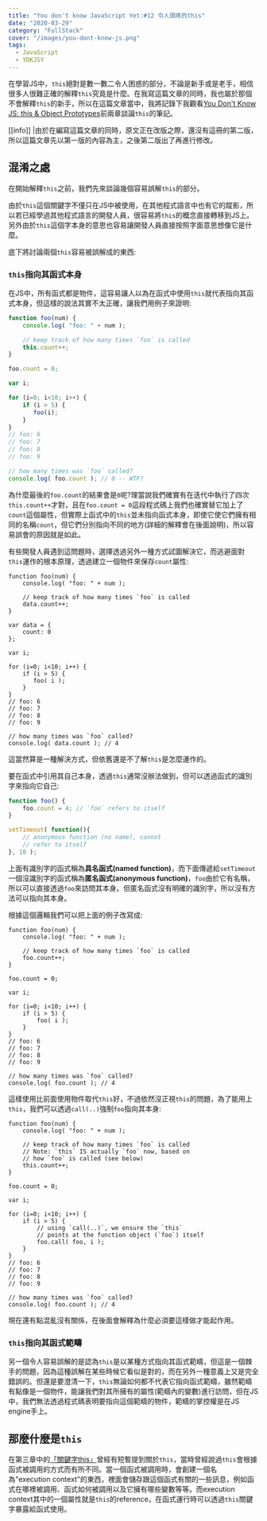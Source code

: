 ```yaml
---
title: "You don't know JavaScript Yet:#12 令人頭疼的this"
date: "2020-03-29"
category: "FullStack"
cover: "/images/you-dont-know-js.png"
tags:
  - JavaScript
  - YDKJSY
---
```


在學習JS中，`this`絕對是數一數二令人困惑的部分，不論是新手或是老手，相信很多人很難正確的解釋`this`究竟是什麼。在我寫這篇文章的同時，我也屬於那個不會解釋`this`的新手，所以在這篇文章當中，我將記錄下我觀看[You Don't Know JS: this & Object Prototypes](https://github.com/getify/You-Dont-Know-JS/tree/1st-ed/this%20%26%20object%20prototypes)前兩章談論`this`的筆記。

[[info]]
|由於在編寫這篇文章的同時，原文正在改版之際，還沒有這冊的第二版，所以這篇文章先以第一版的內容為主，之後第二版出了再進行修改。

## 混淆之處

在開始解釋`this`之前，我們先來談論幾個容易誤解`this`的部分。

由於`this`這個關鍵字不僅只在JS中被使用，在其他程式語言中也有它的蹤影，所以若已經學過其他程式語言的開發人員，很容易將`this`的概念直接轉移到JS上。另外由於`this`這個字本身的意思也容易讓開發人員直接按照字面意思想像它是什麼。

底下將討論兩個`this`容易被誤解成的東西:

### `this`指向其函式本身

在JS中，所有函式都是物件，這容易讓人以為在函式中使用`this`就代表指向其函式本身，但這樣的說法其實不太正確，讓我們用例子來證明:

```javascript
function foo(num) {
    console.log( "foo: " + num );

    // keep track of how many times `foo` is called
    this.count++;
}

foo.count = 0;

var i;

for (i=0; i<10; i++) {
    if (i > 5) {
       foo(i);
    }
}
// foo: 6
// foo: 7
// foo: 8
// foo: 9

// how many times was `foo` called?
console.log( foo.count ); // 0 -- WTF?
```

為什麼最後的`foo.count`的結果會是`0`呢?理當說我們確實有在迭代中執行了四次`this.count++`才對，且在`foo.count = 0`這段程式碼上我們也確實替它加上了`count`這個屬性，但實際上函式中的`this`並未指向函式本身，即使它使它們擁有相同的名稱`count`，但它們分別指向不同的地方(詳細的解釋會在後面說明)，所以容易誤會的原因就是如此。

有些開發人員遇到這問題時，選擇透過另外一種方式試圖解決它，而逃避面對`this`運作的根本原理，透過建立一個物件來保存`count`屬性:

```javascript{5,8-10}
function foo(num) {
    console.log( "foo: " + num );

    // keep track of how many times `foo` is called
    data.count++;
}

var data = {
    count: 0
};

var i;

for (i=0; i<10; i++) {
    if (i > 5) {
       foo( i );
    }
}
// foo: 6
// foo: 7
// foo: 8
// foo: 9

// how many times was `foo` called?
console.log( data.count ); // 4
```

這當然算是一種解決方式，但依舊還是不了解`this`是怎麼運作的。

要在函式中引用其自己本身，透過`this`通常沒辦法做到，但可以透過函式的識別字來指向它自己:

```javascript
function foo() {
    foo.count = 4; // `foo` refers to itself
}

setTimeout( function(){
    // anonymous function (no name), cannot
    // refer to itself
}, 10 );
```

上面有識別字的函式稱為**具名函式(named function)**，而下面傳遞給`setTimeout`一個沒識別字的函式稱為**匿名函式(anonymous function)**，`foo`由於它有名稱，所以可以直接透過`foo`來訪問其本身。但匿名函式沒有明確的識別字，所以沒有方法可以指向其本身。

根據這個邏輯我們可以把上面的例子改寫成:

```javascript{5, 8}
function foo(num) {
    console.log( "foo: " + num );

    // keep track of how many times `foo` is called
    foo.count++;
}

foo.count = 0;

var i;

for (i=0; i<10; i++) {
    if (i > 5) {
        foo( i );
    }
}
// foo: 6
// foo: 7
// foo: 8
// foo: 9

// how many times was `foo` called?
console.log( foo.count ); // 4
```

這樣使用比前面使用物件取代`this`好，不過依然沒正視`this`的問題，為了能用上`this`，我們可以透過`call(..)`強制`foo`指向其本身:

```javascript{7, 18}
function foo(num) {
    console.log( "foo: " + num );

    // keep track of how many times `foo` is called
    // Note: `this` IS actually `foo` now, based on
    // how `foo` is called (see below)
    this.count++;
}

foo.count = 0;

var i;

for (i=0; i<10; i++) {
    if (i > 5) {
        // using `call(..)`, we ensure the `this`
        // points at the function object (`foo`) itself
        foo.call( foo, i );
    }
}
// foo: 6
// foo: 7
// foo: 8
// foo: 9

// how many times was `foo` called?
console.log( foo.count ); // 4
```

現在還有點混亂沒有關係，在後面會解釋為什麼必須要這樣做才能起作用。

### `this`指向其函式範疇

另一個令人容易誤解的是認為`this`是以某種方式指向其函式範疇，但這是一個棘手的問題，因為這種誤解在某些時候它看似是對的，而在另外一種意義上又是完全錯誤的。但還是要澄清一下，`this`無論如何都不代表它指向函式範疇，雖然範疇有點像是一個物件，能讓我們對其所擁有的屬性(範疇內的變數)進行訪問，但在JS中，我們無法透過程式碼表明要指向這個範疇的物件，範疇的掌控權是在JS engine手上。

## 那麼什麼是`this`

在第三章中的[「關鍵字this」](/archives/2020-01-07-you-dont-know-js-yet-3#關鍵字this)曾經有短暫提到關於`this`，當時曾經說過`this`會根據函式被調用的方式而有所不同。當一個函式被調用時，會創建一個名為"execution context"的東西，裡面會儲存跟這個函式有關的一些訊息，例如函式在哪裡被調用、函式如何被調用以及它擁有哪些變數等等。而execution context其中的一個屬性就是`this`的reference，在函式運行時可以透過`this`關鍵字暴露給函式使用。